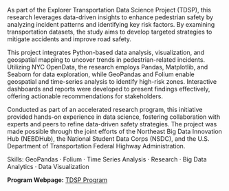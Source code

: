 As part of the Explorer Transportation Data Science Project (TDSP), this research leverages data-driven insights to enhance pedestrian safety by analyzing incident patterns and identifying key risk factors. By examining transportation datasets, the study aims to develop targeted strategies to mitigate accidents and improve road safety.

This project integrates Python-based data analysis, visualization, and geospatial mapping to uncover trends in pedestrian-related incidents. Utilizing NYC OpenData, the research employs Pandas, Matplotlib, and Seaborn for data exploration, while GeoPandas and Folium enable geospatial and time-series analysis to identify high-risk zones. Interactive dashboards and reports were developed to present findings effectively, offering actionable recommendations for stakeholders.

Conducted as part of an accelerated research program, this initiative provided hands-on experience in data science, fostering collaboration with experts and peers to refine data-driven safety strategies. The project was made possible through the joint efforts of the Northeast Big Data Innovation Hub (NEBDHub), the National Student Data Corps (NSDC), and the U.S. Department of Transportation Federal Highway Administration.

Skills: GeoPandas · Folium · Time Series Analysis · Research · Big Data Analytics · Data Visualization

**Program Webpage:** [TDSP Program](https://nebigdatahub.org/nsdc/tdsp/)

